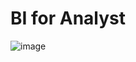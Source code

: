 # BI for Analyst

![image](https://github.com/KBryt/Software_Dev-Data_Science-Analytics/assets/99838742/ffd8e344-0892-46a9-ae16-6680a9c6d9d1)
